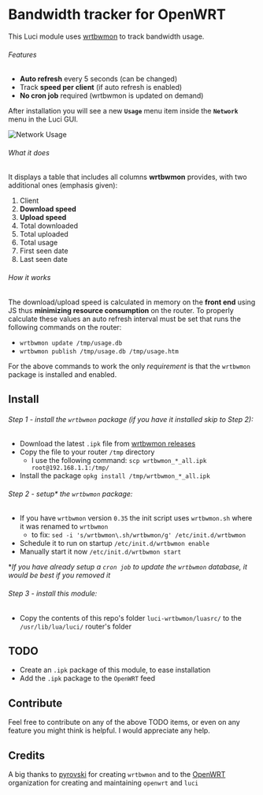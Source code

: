 # Bandwidth tracker for OpenWRT

This Luci module uses [wrtbwmon](https://github.com/pyrovski/wrtbwmon) to track bandwidth usage.

###### Features
* **Auto refresh** every 5 seconds (can be changed)
* Track **speed per client** (if auto refresh is enabled)
* **No cron job** required (wrtbwmon is updated on demand)

After installation you will see a new **`Usage`** menu item inside the **`Network`** menu in the Luci GUI.

![Network Usage](https://github.com/Kiougar/luci-wrtbwmon)

###### What it does

It displays a table that includes all columns **wrtbwmon** provides, 
with two additional ones (emphasis given):

1. Client
2. **Download speed**
3. **Upload speed**
4. Total downloaded
5. Total uploaded
6. Total usage
7. First seen date
8. Last seen date

###### How it works

The download/upload speed is calculated in memory on the **front end** using JS
thus **minimizing resource consumption** on the router. To properly calculate these values
an auto refresh interval must be set that runs the following commands on the router:

* `wrtbwmon update /tmp/usage.db`
* `wrtbwmon publish /tmp/usage.db /tmp/usage.htm`

For the above commands to work the only *requirement* is that the `wrtbwmon` package is installed and enabled.

## Install

###### Step 1 - install the `wrtbwmon` package (if you have it installed skip to Step 2):

* Download the latest `.ipk` file from [wrtbwmon releases](https://github.com/pyrovski/wrtbwmon/releases)
* Copy the file to your router `/tmp` directory 
    * I use the following command: `scp wrtbwmon_*_all.ipk root@192.168.1.1:/tmp/`
* Install the package `opkg install /tmp/wrtbwmon_*_all.ipk`
        
###### Step 2 - setup* the `wrtbwmon` package:
* If you have `wrtbwmon` version `0.35` the init script uses `wrtbwmon.sh` where it was renamed to `wrtbwmon`
    * to fix: `sed -i 's/wrtbwmon\.sh/wrtbwmon/g' /etc/init.d/wrtbwmon`
* Schedule it to run on startup `/etc/init.d/wrtbwmon enable`
* Manually start it now `/etc/init.d/wrtbwmon start`

**If you have already setup a `cron job` to update the `wrtbwmon` database, it would be best if you removed it*

###### Step 3 - install this module:
* Copy the contents of this repo's folder `luci-wrtbwmon/luasrc/` to the `/usr/lib/lua/luci/` router's folder

## TODO

* Create an `.ipk` package of this module, to ease installation
* Add the `.ipk` package to the `OpenWRT` feed


## Contribute

Feel free to contribute on any of the above TODO items, or even on any feature you might think is helpful. 
I would appreciate any help.

## Credits

A big thanks to [pyrovski](https://github.com/pyrovski) for creating `wrtbwmon` 
and to the [OpenWRT](https://github.com/OpenWRT) organization for creating and maintaining `openwrt` and `luci`  